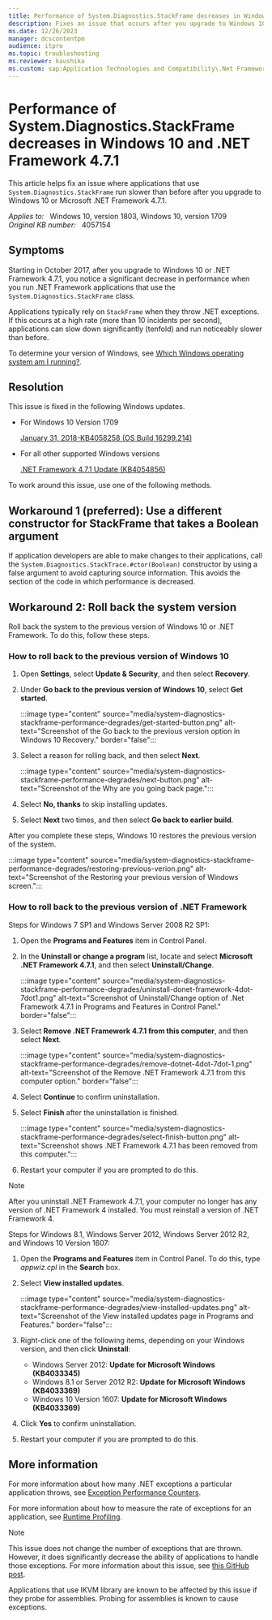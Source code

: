 ```yaml
---
title: Performance of System.Diagnostics.StackFrame decreases in Windows 10 and .NET Framework 4.7.1
description: Fixes an issue that occurs after you upgrade to Windows 10 or .NET Framework 4.7.1 in which applications that use System.Diagnostics.StackFrame run much slower than before.
ms.date: 12/26/2023
manager: dcscontentpm
audience: itpro
ms.topic: troubleshooting
ms.reviewer: kaushika
ms.custom: sap:Application Technologies and Compatibility\.Net Framework Installation , csstroubleshoot
---
```

# Performance of System.Diagnostics.StackFrame decreases in Windows 10 and .NET Framework 4.7.1

This article helps fix an issue where applications that use `System.Diagnostics.StackFrame` run slower than before after you upgrade to Windows 10 or Microsoft .NET Framework 4.7.1.

_Applies to:_ &nbsp; Windows 10, version 1803, Windows 10, version 1709  
_Original KB number:_ &nbsp; 4057154

## Symptoms

Starting in October 2017, after you upgrade to Windows 10 or .NET Framework 4.7.1, you notice a significant decrease in performance when you run .NET Framework applications that use the `System.Diagnostics.StackFrame` class.

Applications typically rely on `StackFrame` when they throw .NET exceptions. If this occurs at a high rate (more than 10 incidents per second), applications can slow down significantly (tenfold) and run noticeably slower than before.

To determine your version of Windows, see [Which Windows operating system am I running?](https://support.microsoft.com/windows/which-version-of-windows-operating-system-am-i-running-628bec99-476a-2c13-5296-9dd081cdd808).

## Resolution

This issue is fixed in the following Windows updates.

- For Windows 10 Version 1709  

    [January 31, 2018-KB4058258 (OS Build 16299.214)](https://support.microsoft.com/help/4058258)

- For all other supported Windows versions  

    [.NET Framework 4.7.1 Update (KB4054856)](https://support.microsoft.com/help/4054856)

To work around this issue, use one of the following methods.

## Workaround 1 (preferred): Use a different constructor for StackFrame that takes a Boolean argument

If application developers are able to make changes to their applications, call the `System.Diagnostics.StackTrace.#ctor(Boolean)` constructor by using a false argument to avoid capturing source information. This avoids the section of the code in which performance is decreased.

## Workaround 2: Roll back the system version

Roll back the system to the previous version of Windows 10 or .NET Framework. To do this, follow these steps.

### How to roll back to the previous version of Windows 10

1. Open **Settings**, select **Update & Security**, and then select **Recovery**.
2. Under **Go back to the previous version of Windows 10**, select **Get started**.

    :::image type="content" source="media/system-diagnostics-stackframe-performance-degrades/get-started-button.png" alt-text="Screenshot of the Go back to the previous version option in Windows 10 Recovery." border="false":::

3. Select a reason for rolling back, and then select **Next**.

    :::image type="content" source="media/system-diagnostics-stackframe-performance-degrades/next-button.png" alt-text="Screenshot of the Why are you going back page.":::

4. Select **No, thanks** to skip installing updates.
5. Select **Next** two times, and then select **Go back to earlier build**.

After you complete these steps, Windows 10 restores the previous version of the system.

:::image type="content" source="media/system-diagnostics-stackframe-performance-degrades/restoring-previous-verion.png" alt-text="Screenshot of the Restoring your previous version of Windows screen.":::

### How to roll back to the previous version of .NET Framework

Steps for Windows 7 SP1 and Windows Server 2008 R2 SP1:

1. Open the **Programs and Features** item in Control Panel.
2. In the **Uninstall or change a program** list, locate and select **Microsoft .NET Framework 4.7.1**, and then select **Uninstall/Change**.

    :::image type="content" source="media/system-diagnostics-stackframe-performance-degrades/uninstall-donet-framework-4dot-7dot1.png" alt-text="Screenshot of Uninstall/Change option of .Net Framework 4.7.1 in Programs and Features in Control Panel." border="false":::

3. Select **Remove .NET Framework 4.7.1 from this computer**, and then select **Next**.

    :::image type="content" source="media/system-diagnostics-stackframe-performance-degrades/remove-dotnet-4dot-7dot-1.png" alt-text="Screenshot of the Remove .NET Framework 4.7.1 from this computer option." border="false":::

4. Select **Continue** to confirm uninstallation.
5. Select **Finish** after the uninstallation is finished.

    :::image type="content" source="media/system-diagnostics-stackframe-performance-degrades/select-finish-button.png" alt-text="Screenshot shows .NET Framework 4.7.1 has been removed from this computer.":::

6. Restart your computer if you are prompted to do this.

> [!NOTE]
> After you uninstall .NET Framework 4.7.1, your computer no longer has any version of .NET Framework 4 installed. You must reinstall a version of .NET Framework 4.

Steps for Windows 8.1, Windows Server 2012, Windows Server 2012 R2, and Windows 10 Version 1607:

1. Open the **Programs and Features** item in Control Panel. To do this, type *appwiz.cpl* in the **Search** box.
2. Select **View installed updates**.

    :::image type="content" source="media/system-diagnostics-stackframe-performance-degrades/view-installed-updates.png" alt-text="Screenshot of the View installed updates page in Programs and Features." border="false":::

3. Right-click one of the following items, depending on your Windows version, and then click **Uninstall**:

    - Windows Server 2012: **Update for Microsoft Windows (KB4033345)**  
    - Windows 8.1 or Server 2012 R2: **Update for Microsoft Windows (KB4033369)**  
    - Windows 10 Version 1607: **Update for Microsoft Windows (KB4033369)**

4. Click **Yes** to confirm uninstallation.
5. Restart your computer if you are prompted to do this.

## More information

For more information about how many .NET exceptions a particular application throws, see [Exception Performance Counters](/previous-versions/dotnet/netframework-4.0/kfhcywhs(v=vs.100)).

For more information about how to measure the rate of exceptions for an application, see [Runtime Profiling](/previous-versions/dotnet/netframework-4.0/w4bz2147(v=vs.100)).

> [!NOTE]
> This issue does not change the number of exceptions that are thrown. However, it does significantly decrease the ability of applications to handle those exceptions. For more information about this issue, see [this GitHub post](https://github.com/Microsoft/dotnet/blob/master/releases/net471/KnownIssues/517815-BCL%20Applications%20making%20heavy%20use%20of%20System.Diagnostics.StackTrace%20might%20run%20more%20slowly%20on%20.NET%204.7.1.md).

Applications that use IKVM library are known to be affected by this issue if they probe for assemblies. Probing for assemblies is known to cause exceptions.
